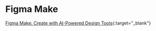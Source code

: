 # Figma Make

[Figma Make: Create with AI-Powered Design Tools](https://www.figma.com/make/){:target="\_blank"}
